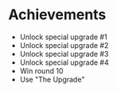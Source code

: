 # Achievements
* Unlock special upgrade #1
* Unlock special upgrade #2
* Unlock special upgrade #3
* Unlock special upgrade #4
* Win round 10
* Use "The Upgrade"